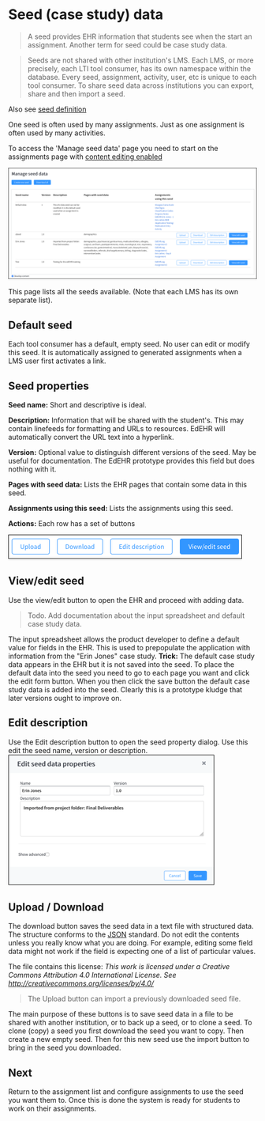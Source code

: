 # Seed (case study) data

> A seed provides EHR information that students see when the start an assignment. Another term for seed could be case study data.

> Seeds are not shared with other institution's LMS. Each LMS, or more precisely, each LTI tool consumer, has its own namespace within the database. Every seed, assignment, activity, user, etc is unique to each tool consumer. To share seed data across institutions you can export, share and then import a seed.



Also see [seed definition](/shared/definition.md#seed)

One seed is often used by many assignments. Just as one assignment is often used by many activities.


To access the 'Manage seed data' page you need to start on the assignments page with [content editing enabled](/course-designer/cd-activity.md#content-development) 

![1]

This page lists all the seeds available. (Note that each LMS has its own separate list).

## Default seed

Each tool consumer has a default, empty seed. No user can edit or modify this seed. It is automatically assigned to generated assignments when a LMS user first activates a link.

## Seed properties

**Seed name:** Short and descriptive is ideal.

**Description:** Information that will be shared with the student's. This may contain linefeeds for formatting and URLs to resources. EdEHR will automatically convert the URL text into a hyperlink.

**Version:** Optional value to distinguish different versions of the seed. May be useful for documentation. The EdEHR prototype provides this field but does nothing with it. 

**Pages with seed data:** Lists the EHR pages that contain some data in this seed.

**Assignments using this seed:** Lists the assignments using this seed.

**Actions:** Each row has a set of buttons 

![2] 

## View/edit seed

Use the view/edit button to open the EHR and proceed with adding data.

> Todo. Add documentation about the input spreadsheet and default case study data.

The input spreadsheet allows the product developer to define a default value for fields in the EHR. This is used to prepopulate the application with information from the "Erin Jones" case study. 
**Trick:** The default case study data appears in the EHR but it is not saved into the seed. To place the default data into the seed you need to go to each page you want and click the edit form button. When you then click the save button the default case study data is added into the seed. Clearly this is a prototype kludge that later versions ought to improve on.


## Edit description

Use the Edit description button to open the seed property dialog. Use this edit the seed name, version or description. 
![3]


## Upload / Download

The download button saves the seed data in a text file with structured data. The structure conforms to the [JSON](http://www.json.org/) standard.
Do not edit the contents unless you really know what you are doing. For example, editing some field data might not work if the field is expecting one of a list of particular values.

The file contains this license: *This work is licensed under a Creative Commons Attribution 4.0 International License. See http://creativecommons.org/licenses/by/4.0/*
 
> The Upload button can import a previously downloaded seed file.

The main purpose of these buttons is to save seed data in a file to be shared with another institution, or to back up a seed, or to clone a seed. To clone (copy) a seed you first download the seed you want to copy. Then create a new empty seed. Then for this new seed use the import button to bring in the seed you downloaded.
 

## Next
Return to the assignment list and configure assignments to use the seed you want them to. Once this is done the system is ready for students to work on their assignments.


[1]: ../images/edehr-seed-list.png "EdEHR seed list"
[2]: ../images/edehr-seed-controls.png "Seed edit controls"
[3]: ../images/edehr-seed-edit-props.png "Edit seed properties"
